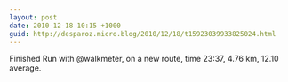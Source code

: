 ```yaml
---
layout: post
date: 2010-12-18 10:15 +1000
guid: http://desparoz.micro.blog/2010/12/18/t15923039933825024.html
---
```

Finished Run with @walkmeter, on a new route, time 23:37, 4.76 km, 12.10 average.

